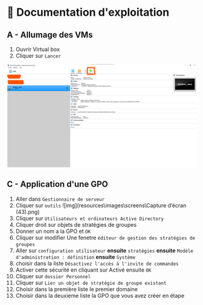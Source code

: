 # :blue_book: Documentation d'exploitation

## A - Allumage des VMs

1) Ouvrir Virtual box
2) Cliquer sur ``Lancer``

![img](resources/images/screens/allumageVM.png)


## C - Application d'une GPO

   1) Aller dans ``Gestionnaire de serveur``
   2) Cliquer sur ``outils``
   ![img](resources\images\screens\Capture d’écran (43).png)
   3) Cliquer sur ``Utilisateurs et ordinateurs Active Directory``
   4) Cliquer droit sur objets de stratégies de groupes
   5) Donner un nom a la GPO et ``OK``
   6) Cliquer sur modifier
   Une fenetre `éditeur de gestion des stratégies de groupes`
   7) Aller sur ``configuration utilisateur`` **ensuite** ``stratégies`` **ensuite** ``Modèle d'administration : définition`` **ensuite** ``Système``
   8) choisir dans la liste ``Désactivez l'accès à l'invite de commandes``
   9) Activer cette sécurité en cliquant sur Activé ensuite ``OK``
   10) Cliquer sur ``dossier Personnel`` 
   11) Cliquer sur ``Lier un objet de stratégie de groupe existant``
   12) Choisir dans la première liste le premier domaine
   13) Choisir dans la deuxieme liste la GPO que vous avez créer en étape


